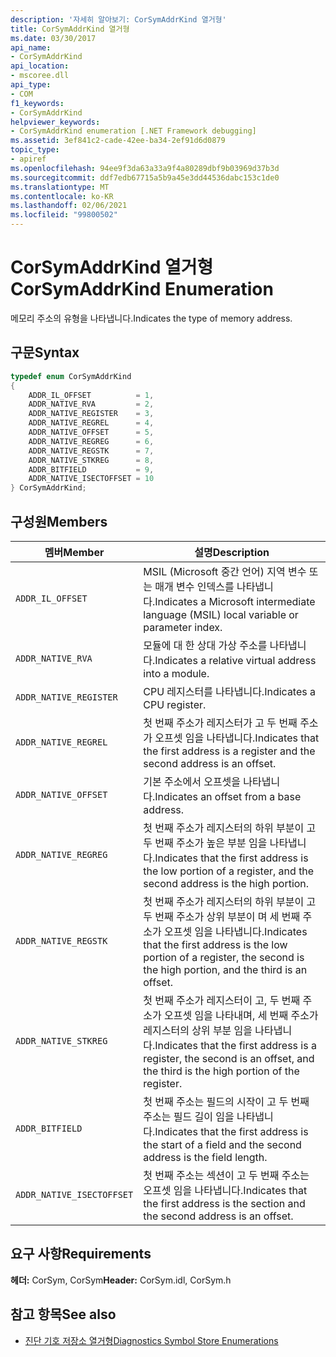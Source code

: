 ```yaml
---
description: '자세히 알아보기: CorSymAddrKind 열거형'
title: CorSymAddrKind 열거형
ms.date: 03/30/2017
api_name:
- CorSymAddrKind
api_location:
- mscoree.dll
api_type:
- COM
f1_keywords:
- CorSymAddrKind
helpviewer_keywords:
- CorSymAddrKind enumeration [.NET Framework debugging]
ms.assetid: 3ef841c2-cade-42ee-ba34-2ef91d6d0879
topic_type:
- apiref
ms.openlocfilehash: 94ee9f3da63a33a9f4a80289dbf9b03969d37b3d
ms.sourcegitcommit: ddf7edb67715a5b9a45e3dd44536dabc153c1de0
ms.translationtype: MT
ms.contentlocale: ko-KR
ms.lasthandoff: 02/06/2021
ms.locfileid: "99800502"
---
```

# <a name="corsymaddrkind-enumeration"></a><span data-ttu-id="0e589-103">CorSymAddrKind 열거형</span><span class="sxs-lookup"><span data-stu-id="0e589-103">CorSymAddrKind Enumeration</span></span>

<span data-ttu-id="0e589-104">메모리 주소의 유형을 나타냅니다.</span><span class="sxs-lookup"><span data-stu-id="0e589-104">Indicates the type of memory address.</span></span>  
  
## <a name="syntax"></a><span data-ttu-id="0e589-105">구문</span><span class="sxs-lookup"><span data-stu-id="0e589-105">Syntax</span></span>  
  
```cpp  
typedef enum CorSymAddrKind  
{  
    ADDR_IL_OFFSET          = 1,  
    ADDR_NATIVE_RVA         = 2,  
    ADDR_NATIVE_REGISTER    = 3,  
    ADDR_NATIVE_REGREL      = 4,  
    ADDR_NATIVE_OFFSET      = 5,  
    ADDR_NATIVE_REGREG      = 6,  
    ADDR_NATIVE_REGSTK      = 7,  
    ADDR_NATIVE_STKREG      = 8,  
    ADDR_BITFIELD           = 9,  
    ADDR_NATIVE_ISECTOFFSET = 10  
} CorSymAddrKind;  
```  
  
## <a name="members"></a><span data-ttu-id="0e589-106">구성원</span><span class="sxs-lookup"><span data-stu-id="0e589-106">Members</span></span>  
  
|<span data-ttu-id="0e589-107">멤버</span><span class="sxs-lookup"><span data-stu-id="0e589-107">Member</span></span>|<span data-ttu-id="0e589-108">설명</span><span class="sxs-lookup"><span data-stu-id="0e589-108">Description</span></span>|  
|------------|-----------------|  
|`ADDR_IL_OFFSET`|<span data-ttu-id="0e589-109">MSIL (Microsoft 중간 언어) 지역 변수 또는 매개 변수 인덱스를 나타냅니다.</span><span class="sxs-lookup"><span data-stu-id="0e589-109">Indicates a Microsoft intermediate language (MSIL) local variable or parameter index.</span></span>|  
|`ADDR_NATIVE_RVA`|<span data-ttu-id="0e589-110">모듈에 대 한 상대 가상 주소를 나타냅니다.</span><span class="sxs-lookup"><span data-stu-id="0e589-110">Indicates a relative virtual address into a module.</span></span>|  
|`ADDR_NATIVE_REGISTER`|<span data-ttu-id="0e589-111">CPU 레지스터를 나타냅니다.</span><span class="sxs-lookup"><span data-stu-id="0e589-111">Indicates a CPU register.</span></span>|  
|`ADDR_NATIVE_REGREL`|<span data-ttu-id="0e589-112">첫 번째 주소가 레지스터가 고 두 번째 주소가 오프셋 임을 나타냅니다.</span><span class="sxs-lookup"><span data-stu-id="0e589-112">Indicates that the first address is a register and the second address is an offset.</span></span>|  
|`ADDR_NATIVE_OFFSET`|<span data-ttu-id="0e589-113">기본 주소에서 오프셋을 나타냅니다.</span><span class="sxs-lookup"><span data-stu-id="0e589-113">Indicates an offset from a base address.</span></span>|  
|`ADDR_NATIVE_REGREG`|<span data-ttu-id="0e589-114">첫 번째 주소가 레지스터의 하위 부분이 고 두 번째 주소가 높은 부분 임을 나타냅니다.</span><span class="sxs-lookup"><span data-stu-id="0e589-114">Indicates that the first address is the low portion of a register, and the second address is the high portion.</span></span>|  
|`ADDR_NATIVE_REGSTK`|<span data-ttu-id="0e589-115">첫 번째 주소가 레지스터의 하위 부분이 고 두 번째 주소가 상위 부분이 며 세 번째 주소가 오프셋 임을 나타냅니다.</span><span class="sxs-lookup"><span data-stu-id="0e589-115">Indicates that the first address is the low portion of a register, the second is the high portion, and the third is an offset.</span></span>|  
|`ADDR_NATIVE_STKREG`|<span data-ttu-id="0e589-116">첫 번째 주소가 레지스터이 고, 두 번째 주소가 오프셋 임을 나타내며, 세 번째 주소가 레지스터의 상위 부분 임을 나타냅니다.</span><span class="sxs-lookup"><span data-stu-id="0e589-116">Indicates that the first address is a register, the second is an offset, and the third is the high portion of the register.</span></span>|  
|`ADDR_BITFIELD`|<span data-ttu-id="0e589-117">첫 번째 주소는 필드의 시작이 고 두 번째 주소는 필드 길이 임을 나타냅니다.</span><span class="sxs-lookup"><span data-stu-id="0e589-117">Indicates that the first address is the start of a field and the second address is the field length.</span></span>|  
|`ADDR_NATIVE_ISECTOFFSET`|<span data-ttu-id="0e589-118">첫 번째 주소는 섹션이 고 두 번째 주소는 오프셋 임을 나타냅니다.</span><span class="sxs-lookup"><span data-stu-id="0e589-118">Indicates that the first address is the section and the second address is an offset.</span></span>|  
  
## <a name="requirements"></a><span data-ttu-id="0e589-119">요구 사항</span><span class="sxs-lookup"><span data-stu-id="0e589-119">Requirements</span></span>  

 <span data-ttu-id="0e589-120">**헤더:** CorSym, CorSym</span><span class="sxs-lookup"><span data-stu-id="0e589-120">**Header:** CorSym.idl, CorSym.h</span></span>  
  
## <a name="see-also"></a><span data-ttu-id="0e589-121">참고 항목</span><span class="sxs-lookup"><span data-stu-id="0e589-121">See also</span></span>

- [<span data-ttu-id="0e589-122">진단 기호 저장소 열거형</span><span class="sxs-lookup"><span data-stu-id="0e589-122">Diagnostics Symbol Store Enumerations</span></span>](diagnostics-symbol-store-enumerations.md)
